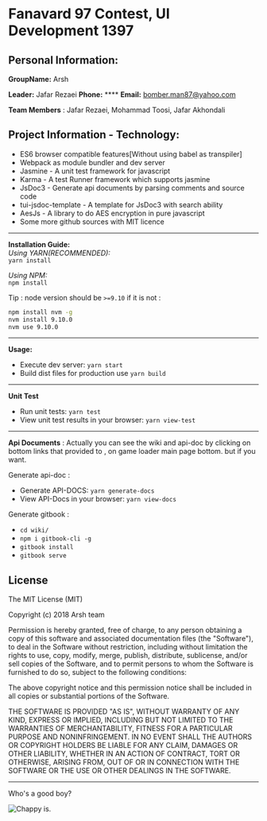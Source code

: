 # Fanavard 97 Contest, UI Development 1397


## Personal Information:
**GroupName:** Arsh

**Leader:** Jafar Rezaei
**Phone:** ****
**Email:** bomber.man87@yahoo.com

**Team Members** : Jafar Rezaei, Mohammad Toosi, Jafar Akhondali
## Project Information - Technology:

* ES6 browser compatible features[Without using babel as transpiler]
* Webpack as module bundler and dev server
* Jasmine - A unit test framework for javascript
* Karma - A test Runner framework which supports jasmine
* JsDoc3 - Generate api documents by parsing comments and source code
* tui-jsdoc-template - A template for JsDoc3 with search ability
* AesJs - A library to do AES encryption in pure javascript
* Some more github sources with MIT licence

 
 ---- 
**Installation Guide:**  
 *Using YARN(RECOMMENDED):*   
 `yarn install`
 
 *Using NPM:*   
 `npm install` 
 
 Tip : node version should be  `>=9.10`
 if it is not : 
 ```bash
 npm install nvm -g
 nvm install 9.10.0
 nvm use 9.10.0
 ```
 ----
**Usage:** 
 - Execute dev server: `yarn start`
 - Build dist files for production use `yarn build`

 
 ----
 **Unit Test**
 - Run unit tests: `yarn test`
 - View unit test results in your browser: `yarn view-test`
  
 
 ----
 **Api Documents**
  : Actually you can see the wiki and api-doc by clicking on bottom links that provided to , on game loader
  main page bottom. but if you want.
  
  Generate api-doc :
  - Generate API-DOCS: `yarn generate-docs`
  - View API-Docs in your browser: `yarn view-docs`
  
  Generate gitbook : 
  - `cd wiki/`
  - `npm i gitbook-cli -g`
  - `gitbook install`
  - `gitbook serve`
		
		
## License

The MIT License (MIT)

Copyright (c) 2018 Arsh team

Permission is hereby granted, free of charge, to any person obtaining a copy
of this software and associated documentation files (the "Software"), to deal
in the Software without restriction, including without limitation the rights
to use, copy, modify, merge, publish, distribute, sublicense, and/or sell
copies of the Software, and to permit persons to whom the Software is
furnished to do so, subject to the following conditions:

The above copyright notice and this permission notice shall be included in all
copies or substantial portions of the Software.

THE SOFTWARE IS PROVIDED "AS IS", WITHOUT WARRANTY OF ANY KIND, EXPRESS OR
IMPLIED, INCLUDING BUT NOT LIMITED TO THE WARRANTIES OF MERCHANTABILITY,
FITNESS FOR A PARTICULAR PURPOSE AND NONINFRINGEMENT. IN NO EVENT SHALL THE
AUTHORS OR COPYRIGHT HOLDERS BE LIABLE FOR ANY CLAIM, DAMAGES OR OTHER
LIABILITY, WHETHER IN AN ACTION OF CONTRACT, TORT OR OTHERWISE, ARISING FROM,
OUT OF OR IN CONNECTION WITH THE SOFTWARE OR THE USE OR OTHER DEALINGS IN THE
SOFTWARE.

---

Who's a good boy?

![Chappy is.](http://i.imgur.com/jceU3mv.gif)

